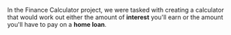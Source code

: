 In the Finance Calculator project, we were tasked with creating a calculator that would work out either the amount of **interest**  you'll earn or the amount you'll have to pay on a **home loan**.
